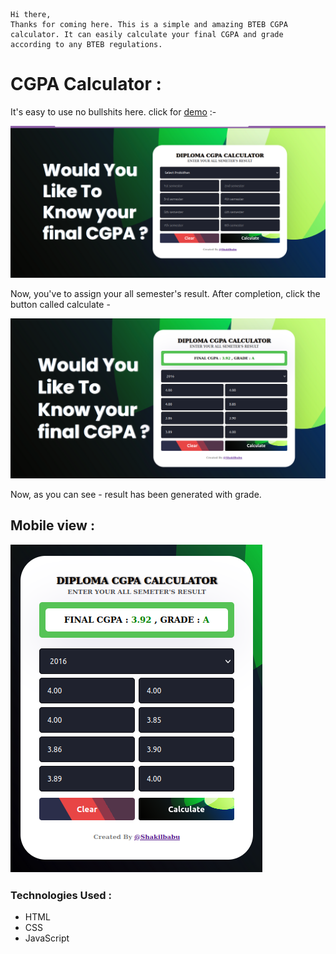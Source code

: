 ```
Hi there,
Thanks for coming here. This is a simple and amazing BTEB CGPA calculator. It can easily calculate your final CGPA and grade according to any BTEB regulations.
```

# CGPA Calculator :

It's easy to use no bullshits here. click for [demo]() :-

![BTEB CGPA Calculator Preview](/assets/cgpa-calculator.png)

Now, you've to assign your all semester's result. After completion, click the button called calculate -

![BTEB CGPA Calculator Preview](/assets/cgpa-calculator-02.png)

Now, as you can see - result has been generated with grade.

## Mobile view :

![BTEB CGPA Calculator Preview](/assets/cgpa-calculator-03.png)

### Technologies Used :

- HTML
- CSS
- JavaScript

